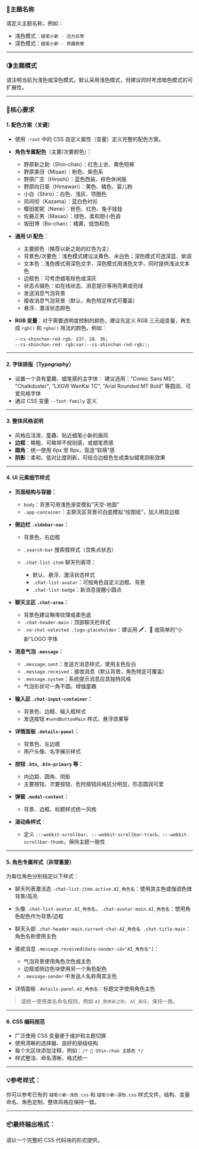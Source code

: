 ### 🌈**主题名称**

请定义主题名称，例如：

* 浅色模式：`蜡笔小新 - 活力日常`
* 深色模式：`蜡笔小新 - 奇趣夜晚`

---

### 🌗**主题模式**

请注明当前为浅色或深色模式。默认采用浅色模式，但建议同时考虑暗色模式的可扩展性。

---

### 🎨**核心要求**

#### 1. **配色方案（关键）**

* 使用 `:root` 中的 CSS 自定义属性（变量）定义完整的配色方案。

* **角色专属配色**（主要/次要颜色）：

    * 野原新之助（Shin-chan）：红色上衣、黄色短裤
    * 野原美伢（Misae）：粉色、紫色系
    * 野原广志（Hiroshi）：蓝色西装、棕色休闲服
    * 野原向日葵（Himawari）：黄色、橘色、婴儿粉
    * 小白（Shiro）：白色、浅灰、项圈色
    * 风间彻（Kazama）：蓝白色衬衫
    * 樱田妮妮（Nene）：粉色、红色、兔子娃娃
    * 佐藤正男（Masao）：绿色、柔和胆小色调
    * 坂田博（Bo-chan）：橘黄、低饱和色

* **通用 UI 配色**：

    * 主要颜色（推荐以新之助的红色为主）
    * 背景色/次要色：浅色模式建议淡黄色、米白色；深色模式可选深蓝、紫调
    * 文本色：浅色模式用深色文字，深色模式用浅色文字，同时提供浅淡文本色
    * 边框色：可考虑蜡笔棕色或深灰
    * 状态点缀色：如在线状态、消息提示等用亮黄或亮绿
    * 发送消息气泡背景
    * 接收消息气泡背景（默认，角色特定样式可覆盖）
    * 悬浮、激活状态颜色

* **RGB 变量**：对于需要透明度控制的颜色，建议先定义 RGB 三元组变量，再生成 `rgb()` 和 `rgba()` 用法的颜色。例如：

  ```css
  --cs-shinchan-red-rgb: 237, 28, 36;
  --cs-shinchan-red: rgb(var(--cs-shinchan-red-rgb));
  ```

---

#### 2. **字体排版（Typography）**

* 设置一个具有童趣、蜡笔感的主字体：
  建议选用："Comic Sans MS", "Chalkduster", "LXGW WenKai TC", "Arial Rounded MT Bold" 等圆润、可爱风格字体
* 通过 CSS 变量 `--font-family` 定义

---

#### 3. **整体风格说明**

* 风格应活泼、童趣、贴近蜡笔小新的画风
* **边框**：略粗、可略带不规则感，或蜡笔质感
* **圆角**：统一使用 6px 至 8px，营造“软萌”感
* **阴影**：柔和、低对比度阴影，可结合边框色生成类似蜡笔阴影效果

---

#### 4. **UI 元素细节样式**

* **页面结构与容器：**

    * `body`：背景可用浅色渐变模拟“天空-地面”
    * `.app-container`：主聊天区背景可白底模拟“绘图纸”，加入明显边框

* **侧边栏 `.sidebar-nav`：**

    * 背景色、右边框
    * `.search-bar` 搜索框样式（含焦点状态）
    * `.chat-list-item` 聊天列表项：

        * 默认、悬浮、激活状态样式
        * `.chat-list-avatar`：可按角色自定义边框、背景
        * `.chat-list-badge`：新消息提醒小圆点

* **聊天主区 `.chat-area`：**

    * 背景色建议略带纹理或柔色底
    * `.chat-header-main`：顶部聊天栏样式
    * `.no-chat-selected .logo-placeholder`：建议用 🖍️、🍑 或简单的“小新”LOGO 字体

* **消息气泡 `.message`：**

    * `.message.sent`：发送方消息样式，使用主色反白
    * `.message.received`：接收消息（默认背景，角色特定可覆盖）
    * `.message.system`：系统提示消息应具独特风格
    * 气泡形状可一角不圆，增强童趣

* **输入区 `.chat-input-container`：**

    * 背景色、边框、输入框样式
    * 发送按钮 `#sendButtonMain` 样式、悬浮效果等

* **详情面板 `.details-panel`：**

    * 背景色、左边框
    * 用户头像、名字展示样式

* **按钮 `.btn`, `.btn-primary` 等：**

    * 内边距、圆角、阴影
    * 主要按钮、次要按钮、危险按钮风格区分明显，形态圆润可爱

* **弹窗 `.modal-content`：**

    * 背景、边框、标题样式统一风格

* **滚动条样式**：

    * 定义 `::-webkit-scrollbar`、`::-webkit-scrollbar-track`、`::-webkit-scrollbar-thumb`，保持主题一致性

---

#### 5. **角色专属样式（非常重要）**

为每位角色分别指定以下样式：

* 聊天列表激活态 `.chat-list-item.active.AI_角色名`：使用其主色或强调色做背景/高亮
* 头像 `.chat-list-avatar.AI_角色名`、`.chat-avatar-main.AI_角色名`：使用角色配色作为背景/边框
* 聊天头部 `.chat-header-main.current-chat-AI_角色名 .chat-title-main`：角色名称使用主色
* 接收消息 `.message.received[data-sender-id="AI_角色名"]`：

    * 气泡背景使用角色次色或主色
    * 边框或侧边色块使用另一个角色配色
    * `.message-sender` 中发送人名称用其主色
* 详情面板 `.details-panel.AI_角色名`：标题文字使用角色主色

> 请统一使用类名命名规则，例如 `AI_野原新之助`、`AI_美伢`，保持一致。

---

#### 6. **CSS 编码规范**

* 广泛使用 CSS 变量便于维护和主题切换
* 使用清晰的选择器、良好的层级结构
* 每个大区块添加注释，例如：`/* 🌈 Shin-chan 主题色 */`
* 样式整洁、命名清晰、格式统一

---

### 💡参考样式：

你可以参考已有的 `蜡笔小新-浅色.css` 和 `蜡笔小新-深色.css` 样式文件，结构、变量命名、角色定制、整体风格应保持一致。

---

### 📦最终输出格式：

请以一个完整的 CSS 代码块的形式提供。
